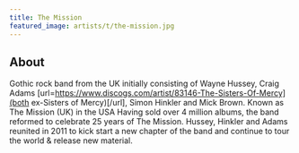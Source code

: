 ```yaml
---
title: The Mission
featured_image: artists/t/the-mission.jpg
---
```

## About

Gothic rock band from the UK initially consisting of Wayne Hussey, Craig Adams [url=https://www.discogs.com/artist/83146-The-Sisters-Of-Mercy](both ex-Sisters of Mercy)[/url], Simon Hinkler and Mick Brown. 
Known as The Mission (UK) in the USA
Having sold over 4 million albums, the band reformed to celebrate 25 years of The Mission. Hussey, Hinkler and Adams reunited in 2011 to kick start a new chapter of the band and continue to tour the world & release new material.


